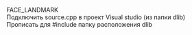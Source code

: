 FACE_LANDMARK <br>
Подключить source.cpp в проект Visual studio (из папки dlib) <br>
Прописать для #include папку расположения dlib <br>
